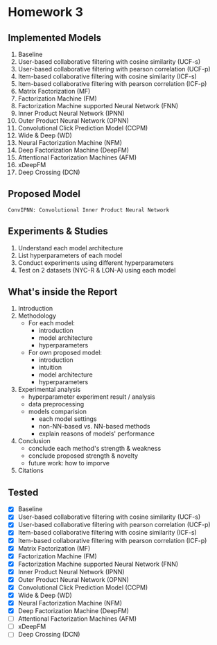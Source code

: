 # Homework 3

## Implemented Models
1. Baseline
2. User-based collaborative filtering with cosine similarity (UCF-s)
3. User-based collaborative filtering with pearson correlation (UCF-p)
4. Item-based collaborative filtering with cosine similarity (ICF-s)
5. Item-based collaborative filtering with pearson correlation (ICF-p)
6. Matrix Factorization (MF)
7. Factorization Machine (FM)
8. Factorization Machine supported Neural Network (FNN)
9. Inner Product Neural Network (IPNN)
10. Outer Product Neural Network (OPNN)
11. Convolutional Click Prediction Model (CCPM) 
12. Wide & Deep (WD)
13. Neural Factorization Machine (NFM)
14. Deep Factorization Machine (DeepFM)
15. Attentional Factorization Machines (AFM)
16. xDeepFM
17. Deep Crossing (DCN)

## Proposed Model
```
ConvIPNN: Convolutional Inner Product Neural Network
```

## Experiments & Studies
1. Understand each model architecture
2. List hyperparameters of each model
3. Conduct experiments using different hyperparameters
4. Test on 2 datasets (NYC-R & LON-A) using each model

## What's inside the Report
1. Introduction
2. Methodology
    - For each model:  
        * introduction
        * model architecture
        * hyperparameters
    - For own proposed model:
        * introduction
        * intuition
        * model architecture
        * hyperparameters
3. Experimental analysis
    - hyperparameter experiment result / analysis
    - data preprocessing
    - models comparision
        * each model settings
        * non-NN-based vs. NN-based methods
        * explain reasons of models' performance
4. Conclusion
    - conclude each method's strength & weakness
    - conclude proposed strength & novelty
    - future work: how to imporve
5. Citations

## Tested
- [x] Baseline
- [x] User-based collaborative filtering with cosine similarity (UCF-s)
- [x] User-based collaborative filtering with pearson correlation (UCF-p)
- [x] Item-based collaborative filtering with cosine similarity (ICF-s)
- [x] Item-based collaborative filtering with pearson correlation (ICF-p)
- [x] Matrix Factorization (MF)
- [x] Factorization Machine (FM)
- [x] Factorization Machine supported Neural Network (FNN)
- [x] Inner Product Neural Network (IPNN)
- [x] Outer Product Neural Network (OPNN)
- [x] Convolutional Click Prediction Model (CCPM) 
- [x] Wide & Deep (WD)
- [x] Neural Factorization Machine (NFM)
- [x] Deep Factorization Machine (DeepFM)
- [ ] Attentional Factorization Machines (AFM)
- [ ] xDeepFM
- [ ] Deep Crossing (DCN)